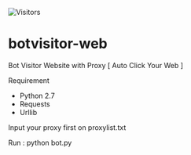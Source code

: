 ![Visitors](https://api.visitorbadge.io/api/visitors?path=https%3A%2F%2Fhreatif.com&label=YangBertamu&countColor=%23263759)
# botvisitor-web
Bot Visitor Website with Proxy [ Auto Click Your Web ]

Requirement 
- Python 2.7
- Requests
- Urllib

Input your proxy first on proxylist.txt

Run : python bot.py

